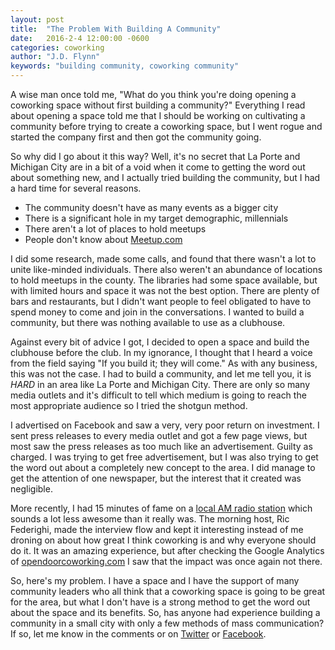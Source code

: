 ```yaml
---
layout: post
title:  "The Problem With Building A Community"
date:   2016-2-4 12:00:00 -0600
categories: coworking
author: "J.D. Flynn"
keywords: "building community, coworking community"
---
```


A wise man once told me, "What do you think you're doing opening a coworking space without first building a community?"  Everything I read about opening a space told me that I should be working on cultivating a community before trying to create a coworking space, but I went rogue and started the company first and then got the community going.

So why did I go about it this way?  Well, it's no secret that La Porte and Michigan City are in a bit of a void when it come to getting the word out about something new, and I actually tried building the community, but I had a hard time for several reasons.

* The community doesn't have as many events as a bigger city
* There is a significant hole in my target demographic, millennials
* There aren't a lot of places to hold meetups
* People don't know about [Meetup.com](http://www.meetup.com)

I did some research, made some calls, and found that there wasn't a lot to unite like-minded individuals.  There also weren't an abundance of locations to hold meetups in the county.  The libraries had some space available, but with limited hours and space it was not the best option.  There are plenty of bars and restaurants, but I didn't want people to feel obligated to have to spend money to come and join in the conversations.  I wanted to build a community, but there was nothing available to use as a clubhouse.

Against every bit of advice I got, I decided to open a space and build the clubhouse before the club.  In my ignorance, I thought that I heard a voice from the field saying "If you build it; they will come."  As with any business, this was not the case.  I had to build a community, and let me tell you, it is _HARD_ in an area like La Porte and Michigan City.  There are only so many media outlets and it's difficult to tell which medium is going to reach the most appropriate audience so I tried the shotgun method.

I advertised on Facebook and saw a very, very poor return on investment.  I sent press releases to every media outlet and got a few page views, but most saw the press releases as too much like an advertisement.  Guilty as charged.  I was trying to get free advertisement, but I was also trying to get the word out about a completely new concept to the area.  I did manage to get the attention of one newspaper, but the interest that it created was negligible.

More recently, I had 15 minutes of fame on a [local AM radio station](http://www.wimsradio.com) which sounds a lot less awesome than it really was.  The morning host, Ric Federighi, made the interview flow and kept it interesting instead of me droning on about how great I think coworking is and why everyone should do it.  It was an amazing experience, but after checking the Google Analytics of [opendoorcoworking.com](http://www.opendoorcoworking.com) I saw that the impact was once again not there.

So, here's my problem.  I have a space and I have the support of many community leaders who all think that a coworking space is going to be great for the area, but what I don't have is a strong method to get the word out about the space and its benefits. So, has anyone had experience building a community in a small city with only a few methods of mass communication?  If so, let me know in the comments or on [Twitter](http://www.twitter.com/jddoesdev) or [Facebook](http://www.facebook.com/opendoorcoworking).
